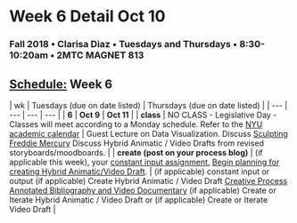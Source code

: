 # Week 6 Detail Oct 10

### Fall 2018 • Clarisa Diaz • Tuesdays and Thursdays • 8:30-10:20am • 2MTC MAGNET 813

## [Schedule:](./) Week 6

| wk | Tuesdays \(due on date listed\) | Thursdays \(due on date listed\) |
| --- | --- | --- | --- |
| **6** | **Oct 9** | **Oct 11** |
| **class** | NO CLASS - Legislative Day - Classes will meet according to a Monday schedule. Refer to the [NYU academic calendar](https://www.nyu.edu/registrar/calendars/university-academic-calendar.html#1188) |  Guest Lecture on Data Visualization. Discuss [Sculpting Freddie Mercury](https://www.youtube.com/watch?v=L_vQW3xQEhc) Discuss Hybrid Animatic / Video Drafts from revised storyboards/moodboards. |
| **create \(post on your process blog\)** |  \(if applicable this week\), your [constant input assignment.](../assignments/constant-input-or-output.md) [Begin planning for creating Hybrid Animatic/Video Draft](../projects/creative-process-annotated-bibliography-and-video-documentary.md). | \(if applicable\) constant input or output \(if applicable\)  Create Hybrid Animatic / Video Draft [Creative Process Annotated Bibliography and Video Documentary](../projects/creative-process-annotated-bibliography-and-video-documentary.md) \(if applicable\) Create or Iterate Hybrid Animatic / Video Draft or \(if applicable\) Create or Iterate Video Draft |  

